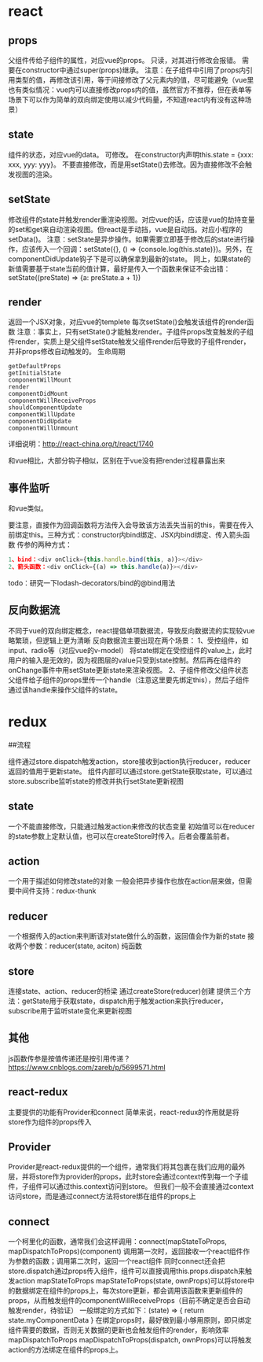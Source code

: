 
# react
## props
父组件传给子组件的属性，对应vue的props。
只读，对其进行修改会报错。
需要在constructor中通过super(props)继承。
注意：在子组件中引用了props内引用类型的值，再修改该引用，等于间接修改了父元素内的值，尽可能避免（vue里也有类似情况：vue内可以直接修改props内的值，虽然官方不推荐，但在表单等场景下可以作为简单的双向绑定使用以减少代码量，不知道react内有没有这种场景）

## state
组件的状态，对应vue的data。
可修改。
在constructor内声明this.state = {xxx: xxx, yyy: yyy}。
不要直接修改，而是用setState()去修改。因为直接修改不会触发视图的渲染。

## setState
修改组件的state并触发render重渲染视图。对应vue的话，应该是vue的劫持变量的set和get来自动渲染视图。但react是手动挡，vue是自动挡。对应小程序的setData()。
注意：setState是异步操作。如果需要立即基于修改后的state进行操作，应该传入一个回调：setState({}, () => {console.log(this.state)})。另外，在componentDidUpdate钩子下是可以确保拿到最新的state。
同上，如果state的新值需要基于state当前的值计算，最好是传入一个函数来保证不会出错：setState((preState) => {a: preState.a + 1})

## render
返回一个JSX对象，对应vue的templete
每次setState()会触发该组件的render函数
注意：事实上，只有setState()才能触发render。子组件props改变触发的子组件render，实质上是父组件setState触发父组件render后导致的子组件render，并非props修改自动触发的。
生命周期
```
getDefaultProps
getInitialState
componentWillMount
render
componentDidMount
componentWillReceiveProps
shouldComponentUpdate
componentWillUpdate
componentDidUpdate
componentWillUnmount
```
详细说明：http://react-china.org/t/react/1740

和​vue相比，大部分钩子相似，区别在于vue没有把render过程暴露出来

## 事件监听
和vue类似。<div onClick={this.handle}></div>
要注意，直接作为回调函数将方法传入会导致该方法丢失当前的this，需要在传入前绑定this。三种方式：constructor内bind绑定、JSX内bind绑定、传入箭头函数
传参的两种方式：

```js
1、bind：<div onClick={this.handle.bind(this, a)}></div> 
2、箭头函数：<div onClick={(a) => this.handle(a)}></div>
```
todo：研究一下lodash-decorators/bind的@bind用法

## 反向数据流
不同于vue的双向绑定概念，react提倡单项数据流，导致反向数据流的实现较vue略繁琐，但逻辑上更为清晰
反向数据流主要出现在两个场景：
1、受控组件，如input、radio等（对应vue的v-model）
将state绑定在受控组件的value上，此时用户的输入是无效的，因为视图层的value只受到state控制。然后再在组件的onChange事件中用setState更新state来渲染视图。
2、子组件修改父组件状态
父组件给子组件的props里传一个handle（注意这里要先绑定this），然后子组件通过该handle来操作父组件的state。

# redux
##流程

组件通过store.dispatch触发action，store接收到action执行reducer，reducer返回的值用于更新state。
组件内部可以通过store.getState获取state，可以通过store.subscribe监听state的修改并执行setState更新视图

## state
一个不能直接修改，只能通过触发action来修改的状态变量
初始值可以在reducer的state参数上定默认值，也可以在createStore时传入。后者会覆盖前者。
## action
一个用于描述如何修改state的对象
一般会把异步操作也放在action层来做，但需要中间件支持：redux-thunk
## reducer
一个根据传入的action来判断该对state做什么的函数，返回值会作为新的state
接收两个参数：reducer(state, aciton)
纯函数
## store
连接state、action、reducer的桥梁
通过createStore(reducer)创建
提供三个方法：getState用于获取state，dispatch用于触发action来执行reducer，subscribe用于监听state变化来更新视图

## 其他​
js函数传参是按值传递还是按引用传递？https://www.cnblogs.com/zareb/p/5699571.html


## react-redux
主要提供的功能有Provider和connect
简单来说，react-redux的作用就是将store作为组件的props传入
## Provider
Provider是react-redux提供的一个组件，通常我们将其包裹在我们应用的最外层，并将store作为provider的props，此时store会通过context传到每一个子组件，子组件可以通过this.context访问到store。
但我们一般不会直接通过context访问store，而是通过connect方法将store绑在组件的props上
## connect
一个柯里化的函数，通常我们会这样调用：connect(mapStateToProps, mapDispatchToProps)(component)
调用第一次时，返回接收一个react组件作为参数的函数；调用第二次时，返回一个react组件
同时connect还会把store.dispatch通过props传入组件，组件可以直接调用this.props.dispatch来触发action
mapStateToProps
mapStateToProps(state, ownProps)可以将store中的数据绑定在组件的props上，每次store更新，都会调用该函数来更新组件的props，从而触发组件的componentWillReceiveProps（目前不确定是否会自动触发render，待验证）
一般绑定的方式如下：(state) => { return state.myComponentData }
在绑定props时，最好做到最小够用原则，即只绑定组件需要的数据，否则无关数据的更新也会触发组件的render，影响效率
mapDispatchToProps
mapDispatchToProps(dispatch, ownProps)可以将触发action的方法绑定在组件的props上。